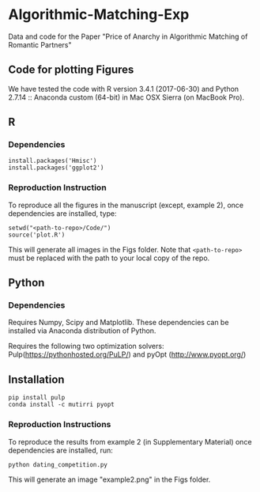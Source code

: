 # Algorithmic-Matching-Exp
Data and code for the Paper "Price of Anarchy in Algorithmic Matching of Romantic Partners"


## Code for plotting Figures
We have tested the code with R version 3.4.1 (2017-06-30) and Python 2.7.14 :: Anaconda custom (64-bit) in Mac OSX Sierra (on MacBook Pro).

## R 

### Dependencies

```
install.packages('Hmisc')
install.packages('ggplot2')
```

### Reproduction Instruction
To reproduce all the figures in the manuscript (except, example 2), once dependencies are installed, type:
```
setwd("<path-to-repo>/Code/")
source('plot.R')
```
This will generate all images in the Figs folder.
Note that `<path-to-repo>` must be replaced with the path to your local copy of the repo.

## Python


### Dependencies
Requires Numpy, Scipy and Matplotlib. These dependencies can be installed via Anaconda distribution of Python.

Requires the following two optimization solvers: Pulp(https://pythonhosted.org/PuLP/) and pyOpt (http://www.pyopt.org/)

## Installation
```
pip install pulp
conda install -c mutirri pyopt
```

### Reproduction Instructions
To reproduce the results from example 2 (in Supplementary Material) once dependencies are installed, run:
```
python dating_competition.py 
```
This will generate an image "example2.png" in the Figs folder.


